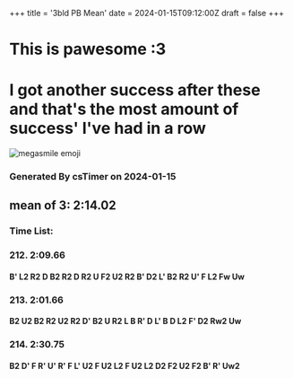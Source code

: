 +++
title = '3bld PB Mean'
date = 2024-01-15T09:12:00Z
draft = false
+++

# This is pawesome :3
# I got another success after these and that's the most amount of success' I've had in a row
![megasmile emoji](/megasmile.webp)

### Generated By csTimer on 2024-01-15
## mean of 3: 2:14.02

### Time List:
### 212. 2:09.66
#### B' L2 R2 D B2 R2 D R2 U F2 U2 R2 B' D2 L' B2 R2 U' F L2 Fw Uw 
### 213. 2:01.66
#### B2 U2 B2 R2 U2 R2 D' B2 U R2 L B R' D L' B D L2 F' D2 Rw2 Uw 
### 214. 2:30.75
#### B2 D' F R' U' R' F L' U2 F U2 L2 F U2 L2 D2 F2 U2 F2 B' R' Uw2
